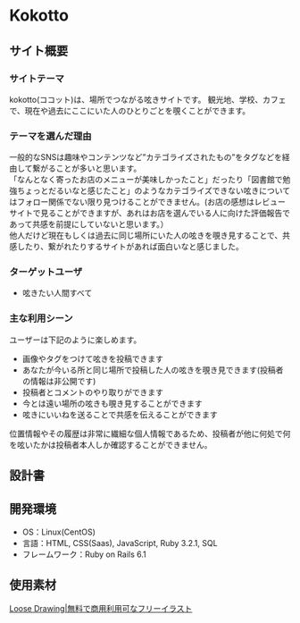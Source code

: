 # Kokotto
## サイト概要
### サイトテーマ
kokotto(ココット)は、場所でつながる呟きサイトです。
観光地、学校、カフェで、現在や過去にここにいた人のひとりごとを覗くことができます。

### テーマを選んだ理由
一般的なSNSは趣味やコンテンツなど”カテゴライズされたもの”をタグなどを経由して繋がることが多いと思います。     
「なんとなく寄ったお店のメニューが美味しかったこと」だったり「図書館で勉強ちょっとだるいなと感じたこと」のようなカテゴライズできない呟きについてはフォロー関係でない限り見つけることができません。(お店の感想はレビューサイトで見ることができますが、あれはお店を選んでいる人に向けた評価報告であって共感を前提にしていないと思います。）    
他人だけど現在もしくは過去に同じ場所にいた人の呟きを覗き見することで、共感したり、繋がれたりするサイトがあれば面白いなと感じました。

### ターゲットユーザ  
- 呟きたい人間すべて

### 主な利用シーン
ユーザーは下記のように楽しめます。
- 画像やタグをつけて呟きを投稿できます
- あなたが今いる所と同じ場所で投稿した人の呟きを覗き見できます(投稿者の情報は非公開です)
- 投稿者とコメントのやり取りができます
- 今とは遠い場所の呟きも覗き見することができます
- 呟きにいいねを送ることで共感を伝えることができます

位置情報やその履歴は非常に繊細な個人情報であるため、投稿者が他に何処で何を呟いたかは投稿者本人しか確認することができません。

## 設計書
  
## 開発環境
- OS：Linux(CentOS)
- 言語：HTML, CSS(Saas), JavaScript, Ruby 3.2.1, SQL
- フレームワーク：Ruby on Rails 6.1

## 使用素材
[Loose Drawing|無料で商用利用可なフリーイラスト](https://loosedrawing.com/)
